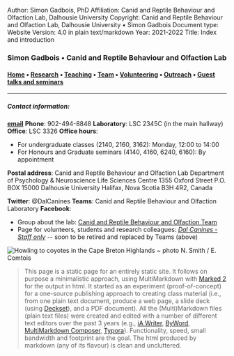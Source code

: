 Author: Simon Gadbois, PhD
Affiliation: Canid and Reptile Behaviour and Olfaction Lab, Dalhousie University
Copyright: Canid and Reptile Behaviour and Olfaction Lab, Dalhousie University • Simon Gadbois
Document type: Website
Version: 4.0 in plain text/markdown
Year: 2021-2022
Title: Index and introduction


### Simon Gadbois • Canid and Reptile Behaviour and Olfaction Lab

#### [Home](http://simon.gadbois.org/index.html) • [Research](http://simon.gadbois.org/research.html) • [Teaching](http://simon.gadbois.org/teaching.html) • [Team](http://simon.gadbois.org/team.html) • [Volunteering](http://simon.gadbois.org/volunteering.html) • [Outreach](http://simon.gadbois.org/outreach.html) • [Guest talks and seminars](http://simon.gadbois.org/knowledgetranslation.html)

***

##### Contact information:

[**email**](mailto:sgadbois@dal.ca)
**Phone**: 902-494-8848
**Laboratory**: LSC 2345C (in the main hallway)
**Office**: LSC 3326
**Office hours**:

* 	For undergraduate classes (2140, 2160, 3162): Monday, 12:00 to 14:00
* 	For Honours and Graduate seminars (4140, 4160, 6240, 6160): By appointment

**Postal address**:
Canid and Reptile Behaviour and Olfaction Lab
Department of Psychology & Neuroscience 
Life Sciences Centre 
1355 Oxford Street 
P.O. BOX 15000 
Dalhousie University 
Halifax, Nova Scotia 
B3H 4R2, Canada

**Twitter**: @DalCanines
**Teams**: Canid and Reptile Behaviour and Olfaction Laboratory
**Facebook**:

* Group about the lab: [Canid and Reptile Behaviour and Olfaction Team](https://www.facebook.com/groups/DUSK9/)
* Page for volunteers, students and research colleagues: [*Dal Canines - Staff only*](https://www.facebook.com/groups/DalCanines/) -- soon to be retired and replaced by Teams (above)


![Howling to coyotes in the Cape Breton Highlands ~ photo N. Smith / E. Comtois](howling_to_coyotes.jpg)


> This page is a static page for an entirely static site. It follows on purpose a minimalistic approach, using MultiMarkdown with [Marked 2](https://marked2app.com/) for the output in html. It started as an experiment (proof-of-concept) for a one-source publishing approach to creating class material (i.e., from one plain text document, produce a web page, a slide deck (using [Deckset](https://www.deckset.com/)), and a PDF document). All the (Multi)Markdown files (plain text files) were created and edited with a number of different text editors over the past 3 years (e.g., [iA Writer](https://ia.net/writer), [ByWord](https://bywordapp.com/), [MultiMarkdown Composer](https://multimarkdown.com/composer4/), [Typora](https://typora.io/)). Functionality, speed, small bandwidth and footprint are the goal. The html produced by markdown (any of its flavour) is clean and uncluttered.
